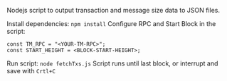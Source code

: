 Nodejs script to output transaction and message size data to JSON files.

Install dependencies: `npm install`
Configure RPC and Start Block in the script:
```
const TM_RPC = "<YOUR-TM-RPC>";
const START_HEIGHT = <BLOCK-START-HEIGHT>;
```
Run script: `node fetchTxs.js`
Script runs until last block, or interrupt and save with `Crtl+C`
